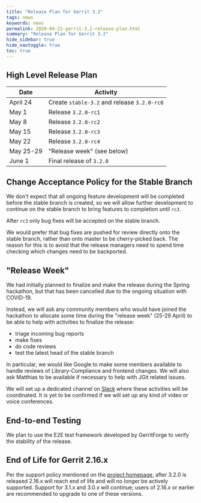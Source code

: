 ```yaml
---
title: "Release Plan for Gerrit 3.2"
tags: news
keywords: news
permalink: 2020-04-22-gerrit-3.2-release-plan.html
summary: "Release Plan for Gerrit 3.2"
hide_sidebar: true
hide_navtoggle: true
toc: true
---
```


## High Level Release Plan

| Date      | Activity                                    |
|-----------|---------------------------------------------|
| April 24  | Create `stable-3.2` and release `3.2.0-rc0` |
| May 1     | Release `3.2.0-rc1`                         |
| May 8     | Release `3.2.0-rc2`                         |
| May 15    | Release `3.2.0-rc3`                         |
| May 22    | Release `3.2.0-rc4`                         |
| May 25-29 | "Release week" (see below)                  |
| June 1    | Final release of `3.2.0`                    |

## Change Acceptance Policy for the Stable Branch

We don't expect that all ongoing feature development will be completed before
the stable branch is created, so we will allow further development to continue
on the stable branch to bring features to completion *until `rc3`*.

After `rc3` only bug fixes will be accepted on the stable branch.

We would prefer that bug fixes are pushed for review directly onto the stable
branch, rather than onto master to be cherry-picked back. The reason for this
is to avoid that the release managers need to spend time checking which changes
need to be backported.

## "Release Week"

We had initially planned to finalize and make the release during the Spring
hackathon, but that has been cancelled due to the ongoing situation with COVID-19.

Instead, we will ask any community members who would have joined the hackathon
to allocate some time during the "release week" (25-29 April) to be able to help
with activities to finalize the release:

- triage incoming bug reports
- make fixes
- do code reviews
- test the latest head of the stable branch

In particular, we would like Google to make some members available to handle
reviews of Library-Compliance and frontend changes. We will also ask Matthias
to be available if necessary to help with JGit related issues.

We will set up a dedicated channel on [Slack](https://gerritcodereview.slack.com/)
where these activities will be coordinated. It is yet to be confirmed if we will
set up any kind of video or voice conferences.

## End-to-end Testing

We plan to use the E2E test framework developed by GerritForge to verify the
stability of the release.

## End of Life for Gerrit 2.16.x

Per the support policy mentioned on the [project homepage](https://www.gerritcodereview.com/#support),
after 3.2.0 is released 2.16.x will reach end of life and will no longer be
actively supported. Support for 3.1.x and 3.0.x will continue; users of 2.16.x
or earlier are recommended to upgrade to one of these versions.

